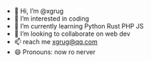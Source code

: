 - 👋 Hi, I’m @xgrug
- 👀 I’m interested in coding
- 🌱 I’m currently learning Python Rust PHP JS
- 💞️ I’m looking to collaborate on web dev
- 📫 reach me xgrug@qq.com
- 😄 Pronouns:  now ro nerver
<!---
xgrug/xgrug is a ✨ special ✨ repository because its `README.md` (this file) appears on your GitHub profile.
You can click the Preview link to take a look at your changes.
--->
